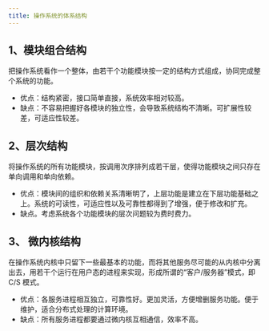 ```yaml
---
title: 操作系统的体系结构
---
```

## 1、模块组合结构

把操作系统看作一个整体，由若干个功能模块按一定的结构方式组成，协同完成整个系统的功能。

+ 优点：结构紧密，接口简单直接，系统效率相对较高。
+ 缺点：不容易把握好各模块的独立性，会导致系统结构不清晰。可扩展性较差，可适应性较差。

## 2、层次结构

将操作系统的所有功能模块，按调用次序排列成若干层，使得功能模块之间只存在单向调用和单向依赖。

+ 优点：模块间的组织和依赖关系清晰明了，上层功能是建立在下层功能基础之上。系统的可读性，可适应性以及可靠性都得到了增强，便于修改和扩充。
+ 缺点。考虑系统各个功能模块的层次问题较为费时费力。

## 3、 微内核结构

在操作系统内核中只留下一些最基本的功能，而将其他服务尽可能的从内核中分离出去，用若干个运行在用户态的进程来实现，形成所谓的“客户/服务器”模式，即  C/S 模式。

+ 优点：各服务进程相互独立，可靠性好。更加灵活，方便增删服务功能。便于维护，适合分布式处理的计算环境。
+ 缺点：所有服务进程都要通过微内核互相通信，效率不高。

